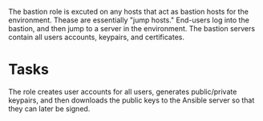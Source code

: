 The bastion role is excuted on any hosts that act as bastion hosts for the environment. Thease are essentially "jump hosts." End-users log into the bastion, and then jump to a server in the environment. The bastion servers contain all users accounts, keypairs, and certificates.

# Tasks

The role creates user accounts for all users, generates public/private keypairs, and then downloads the public keys to the Ansible server so that they can later be signed.

